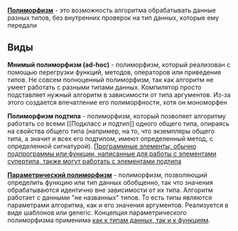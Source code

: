 [**Полиморфизм**](https://ru.wikipedia.org/wiki/%D0%9F%D0%BE%D0%BB%D0%B8%D0%BC%D0%BE%D1%80%D1%84%D0%B8%D0%B7%D0%BC_(%D0%B8%D0%BD%D1%84%D0%BE%D1%80%D0%BC%D0%B0%D1%82%D0%B8%D0%BA%D0%B0)\#Ad-hoc-%D0%BF%D0%BE%D0%BB%D0%B8%D0%BC%D0%BE%D1%80%D1%84%D0%B8%D0%B7%D0%BC) - это возможность алгоритма обрабатывать данные разных типов, без внутренних проверок на тип данных, которые ему передали

## Виды

**Мнимый полиморфизм (ad-hoc)** - полиморфизм, который реализован с помощью перегрузки функций, методов, операторов или приведения типов. Не совсем полноценный полиморфизм, так как алгоритм не умеет работать с разными типами данных. Компилятор просто подставляет нужный алгоритм в зависимости от типа аргументов. Из-за этого создается впечатление его полиморфности, хотя он мономорфен

**Полиморфизм подтипа** - полиморфизм, который позволяет алгоритму работать со всеми [[Подкласс и подтип]] одного общего типа, опираясь на свойства общего типа (например, на то, что экземпляры общего типа, а значит и всех его подтипом, имеют определенный метод, с определенной сигнатурой). [Программные элементы, обычно подпрограммы или функции, написанные для работы с элементами супертипа, также могут работать с элементами подтипа](https://softwareengineering.stackexchange.com/questions/362316/whats-the-difference-between-a-subclass-and-a-subtype#:~:text=%D1%87%D1%82%D0%BE%20%D0%BF%D1%80%D0%BE%D0%B3%D1%80%D0%B0%D0%BC%D0%BC%D0%BD%D1%8B%D0%B5%20%D1%8D%D0%BB%D0%B5%D0%BC%D0%B5%D0%BD%D1%82%D1%8B%2C%20%D0%BE%D0%B1%D1%8B%D1%87%D0%BD%D0%BE%20%D0%BF%D0%BE%D0%B4%D0%BF%D1%80%D0%BE%D0%B3%D1%80%D0%B0%D0%BC%D0%BC%D1%8B%20%D0%B8%D0%BB%D0%B8%20%D1%84%D1%83%D0%BD%D0%BA%D1%86%D0%B8%D0%B8%2C%20%D0%BD%D0%B0%D0%BF%D0%B8%D1%81%D0%B0%D0%BD%D0%BD%D1%8B%D0%B5%20%D0%B4%D0%BB%D1%8F%20%D1%80%D0%B0%D0%B1%D0%BE%D1%82%D1%8B%20%D1%81%20%D1%8D%D0%BB%D0%B5%D0%BC%D0%B5%D0%BD%D1%82%D0%B0%D0%BC%D0%B8%20%D1%81%D1%83%D0%BF%D0%B5%D1%80%D1%82%D0%B8%D0%BF%D0%B0%2C%20%D1%82%D0%B0%D0%BA%D0%B6%D0%B5%20%D0%BC%D0%BE%D0%B3%D1%83%D1%82%20%D1%80%D0%B0%D0%B1%D0%BE%D1%82%D0%B0%D1%82%D1%8C%20%D1%81%20%D1%8D%D0%BB%D0%B5%D0%BC%D0%B5%D0%BD%D1%82%D0%B0%D0%BC%D0%B8%20%D0%BF%D0%BE%D0%B4%D1%82%D0%B8%D0%BF%D0%B0.)

[**Параметрический полиморфизм**](https://en.wikipedia.org/wiki/Polymorphism_(computer_science)) - полиморфизм, позволяющий определить функцию или тип данных обобщенно, так что значения обрабатываются идентично вне зависимости от их типа. Алгоритм работает с данными "не названных" типов. То есть типы являются параметрами алгоритма, как и его значения аргументов. Реализуется в виде шаблонов или generic. Концепция параметрического полиморфизма применима [как к типам данных, так и к функциям](https://en.wikipedia.org/wiki/Polymorphism_(computer_science)#:~:text=%D0%9A%D0%BE%D0%BD%D1%86%D0%B5%D0%BF%D1%86%D0%B8%D1%8F%20%D0%BF%D0%B0%D1%80%D0%B0%D0%BC%D0%B5%D1%82%D1%80%D0%B8%D1%87%D0%B5%D1%81%D0%BA%D0%BE%D0%B3%D0%BE%20%D0%BF%D0%BE%D0%BB%D0%B8%D0%BC%D0%BE%D1%80%D1%84%D0%B8%D0%B7%D0%BC%D0%B0%20%D0%BF%D1%80%D0%B8%D0%BC%D0%B5%D0%BD%D0%B8%D0%BC%D0%B0%20%D0%BA%D0%B0%D0%BA%20%D0%BA%20%D1%82%D0%B8%D0%BF%D0%B0%D0%BC%20%D0%B4%D0%B0%D0%BD%D0%BD%D1%8B%D1%85%2C%20%D1%82%D0%B0%D0%BA%20%D0%B8%20%D0%BA%20%D1%84%D1%83%D0%BD%D0%BA%D1%86%D0%B8%D1%8F%D0%BC).